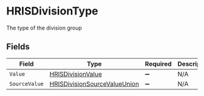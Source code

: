 # HRISDivisionType

The type of the division group


## Fields

| Field                                                                                   | Type                                                                                    | Required                                                                                | Description                                                                             | Example                                                                                 |
| --------------------------------------------------------------------------------------- | --------------------------------------------------------------------------------------- | --------------------------------------------------------------------------------------- | --------------------------------------------------------------------------------------- | --------------------------------------------------------------------------------------- |
| `Value`                                                                                 | [HRISDivisionValue](../../Models/Components/HRISDivisionValue.md)                       | :heavy_minus_sign:                                                                      | N/A                                                                                     | division                                                                                |
| `SourceValue`                                                                           | [HRISDivisionSourceValueUnion](../../Models/Components/HRISDivisionSourceValueUnion.md) | :heavy_minus_sign:                                                                      | N/A                                                                                     |                                                                                         |